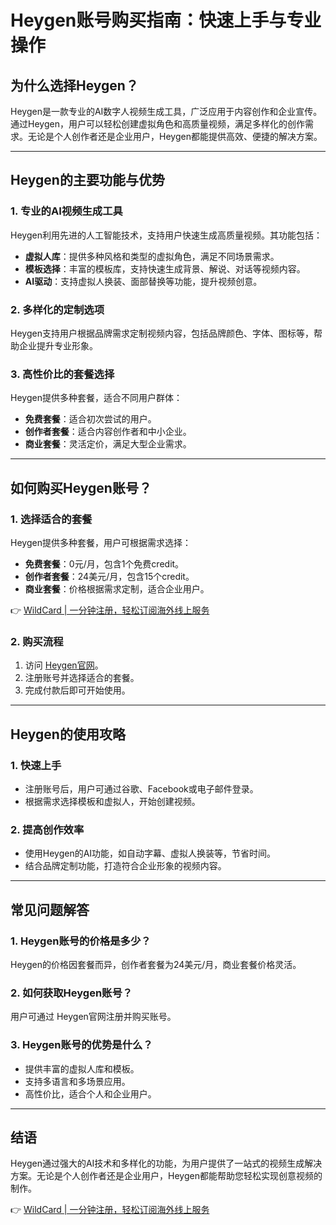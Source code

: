 # Heygen账号购买指南：快速上手与专业操作

## 为什么选择Heygen？

Heygen是一款专业的AI数字人视频生成工具，广泛应用于内容创作和企业宣传。通过Heygen，用户可以轻松创建虚拟角色和高质量视频，满足多样化的创作需求。无论是个人创作者还是企业用户，Heygen都能提供高效、便捷的解决方案。

---

## Heygen的主要功能与优势

### 1. 专业的AI视频生成工具
Heygen利用先进的人工智能技术，支持用户快速生成高质量视频。其功能包括：
- **虚拟人库**：提供多种风格和类型的虚拟角色，满足不同场景需求。
- **模板选择**：丰富的模板库，支持快速生成背景、解说、对话等视频内容。
- **AI驱动**：支持虚拟人换装、面部替换等功能，提升视频创意。

### 2. 多样化的定制选项
Heygen支持用户根据品牌需求定制视频内容，包括品牌颜色、字体、图标等，帮助企业提升专业形象。

### 3. 高性价比的套餐选择
Heygen提供多种套餐，适合不同用户群体：
- **免费套餐**：适合初次尝试的用户。
- **创作者套餐**：适合内容创作者和中小企业。
- **商业套餐**：灵活定价，满足大型企业需求。

---

## 如何购买Heygen账号？

### 1. 选择适合的套餐
Heygen提供多种套餐，用户可根据需求选择：
- **免费套餐**：0元/月，包含1个免费credit。
- **创作者套餐**：24美元/月，包含15个credit。
- **商业套餐**：价格根据需求定制，适合企业用户。

👉 [WildCard | 一分钟注册，轻松订阅海外线上服务](https://bit.ly/bewildcard)

### 2. 购买流程
1. 访问 [Heygen官网](https://bit.ly/bewildcard)。
2. 注册账号并选择适合的套餐。
3. 完成付款后即可开始使用。

---

## Heygen的使用攻略

### 1. 快速上手
- 注册账号后，用户可通过谷歌、Facebook或电子邮件登录。
- 根据需求选择模板和虚拟人，开始创建视频。

### 2. 提高创作效率
- 使用Heygen的AI功能，如自动字幕、虚拟人换装等，节省时间。
- 结合品牌定制功能，打造符合企业形象的视频内容。

---

## 常见问题解答

### 1. Heygen账号的价格是多少？
Heygen的价格因套餐而异，创作者套餐为24美元/月，商业套餐价格灵活。

### 2. 如何获取Heygen账号？
用户可通过 Heygen官网注册并购买账号。

### 3. Heygen账号的优势是什么？
- 提供丰富的虚拟人库和模板。
- 支持多语言和多场景应用。
- 高性价比，适合个人和企业用户。

---

## 结语

Heygen通过强大的AI技术和多样化的功能，为用户提供了一站式的视频生成解决方案。无论是个人创作者还是企业用户，Heygen都能帮助您轻松实现创意视频的制作。

👉 [WildCard | 一分钟注册，轻松订阅海外线上服务](https://bit.ly/bewildcard)
